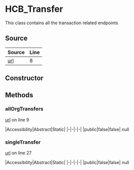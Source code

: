 # HCB_Transfer

This class contains all the transaction related endpoints
## Source
|Source|Line|
|-|-|
|[url](https://github.com/devramsean0/hcb.js/blob/75b653d/src/api_endpoints/transfer.ts#L8)|8|
## Constructor
## Methods
### allOrgTransfers
[url](https://github.com/devramsean0/hcb.js/blob/75b653d/src/api_endpoints/transfer.ts#L9) on line 9  

|Accessibility|Abstract|Static|
|-|-|-|-|
|public|false|false|
null

### singleTransfer
[url](https://github.com/devramsean0/hcb.js/blob/75b653d/src/api_endpoints/transfer.ts#L27) on line 27  

|Accessibility|Abstract|Static|
|-|-|-|-|
|public|false|false|
null
